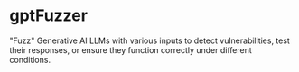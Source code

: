 # gptFuzzer
"Fuzz" Generative AI LLMs with various inputs to detect vulnerabilities, test their responses, or ensure they function correctly under different conditions.
